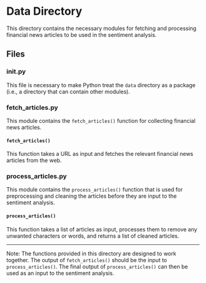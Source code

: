 # Data Directory

This directory contains the necessary modules for fetching and processing financial news articles to be used in the sentiment analysis.

## Files

### __init__.py
This file is necessary to make Python treat the `data` directory as a package (i.e., a directory that can contain other modules).

### fetch_articles.py
This module contains the `fetch_articles()` function for collecting financial news articles. 

#### `fetch_articles()`
This function takes a URL as input and fetches the relevant financial news articles from the web. 

### process_articles.py
This module contains the `process_articles()` function that is used for preprocessing and cleaning the articles before they are input to the sentiment analysis.

#### `process_articles()`
This function takes a list of articles as input, processes them to remove any unwanted characters or words, and returns a list of cleaned articles.

---

Note: The functions provided in this directory are designed to work together. The output of `fetch_articles()` should be the input to `process_articles()`. The final output of `process_articles()` can then be used as an input to the sentiment analysis.
